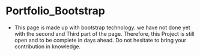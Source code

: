 # Portfolio_Bootstrap

- This page is made up with bootstrap technology. we have not done yet with the second and Third part of the page. Therefore, this Project is still open and to be complete in days ahead. Do not hesitate to bring your contribution in knowledge.
